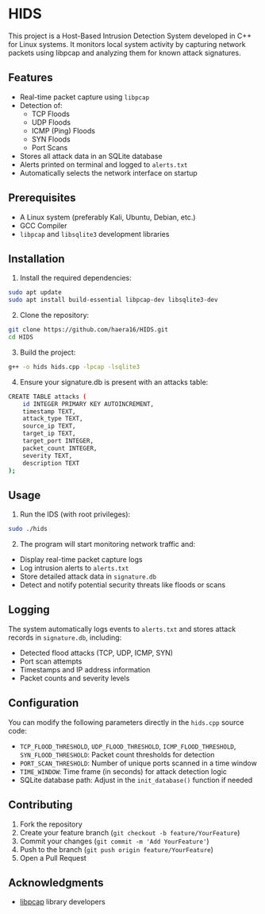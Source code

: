 # HIDS

This project is a Host-Based Intrusion Detection System developed in C++ for Linux systems. It monitors local system activity by capturing network packets using libpcap and analyzing them for known attack signatures.

## Features

- Real-time packet capture using `libpcap`
- Detection of:
  - TCP Floods
  - UDP Floods
  - ICMP (Ping) Floods
  - SYN Floods
  - Port Scans
- Stores all attack data in an SQLite database
- Alerts printed on terminal and logged to `alerts.txt`
- Automatically selects the network interface on startup

## Prerequisites

- A Linux system (preferably Kali, Ubuntu, Debian, etc.)
- GCC Compiler
- `libpcap` and `libsqlite3` development libraries

## Installation

1. Install the required dependencies:
```bash
sudo apt update
sudo apt install build-essential libpcap-dev libsqlite3-dev
```
2. Clone the repository:
```bash
git clone https://github.com/haera16/HIDS.git
cd HIDS
```
3. Build the project:
```bash
g++ -o hids hids.cpp -lpcap -lsqlite3
```
4. Ensure your signature.db is present with an attacks table:
```bash
CREATE TABLE attacks (
    id INTEGER PRIMARY KEY AUTOINCREMENT,
    timestamp TEXT,
    attack_type TEXT,
    source_ip TEXT,
    target_ip TEXT,
    target_port INTEGER,
    packet_count INTEGER,
    severity TEXT,
    description TEXT
);
```

## Usage
1. Run the IDS (with root privileges):
```bash
sudo ./hids
```
2. The program will start monitoring network traffic and:

- Display real-time packet capture logs
- Log intrusion alerts to `alerts.txt`
- Store detailed attack data in `signature.db`
- Detect and notify potential security threats like floods or scans

## Logging
The system automatically logs events to `alerts.txt` and stores attack records in `signature.db`, including:

- Detected flood attacks (TCP, UDP, ICMP, SYN)
- Port scan attempts
- Timestamps and IP address information
- Packet counts and severity levels

## Configuration
You can modify the following parameters directly in the `hids.cpp` source code:

- `TCP_FLOOD_THRESHOLD`, `UDP_FLOOD_THRESHOLD`, `ICMP_FLOOD_THRESHOLD`, `SYN_FLOOD_THRESHOLD`: Packet count thresholds for detection
- `PORT_SCAN_THRESHOLD`: Number of unique ports scanned in a time window
- `TIME_WINDOW`: Time frame (in seconds) for attack detection logic
- SQLite database path: Adjust in the `init_database()` function if needed

## Contributing
1. Fork the repository  
2. Create your feature branch (`git checkout -b feature/YourFeature`)  
3. Commit your changes (`git commit -m 'Add YourFeature'`)  
4. Push to the branch (`git push origin feature/YourFeature`)  
5. Open a Pull Request

## Acknowledgments
- [libpcap](https://www.tcpdump.org/) library developers  

